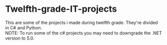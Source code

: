 # Twelfth-grade-IT-projects
This are some of the projects i made during twelfth grade. They're divided in C# and Python.\
NOTE: To run some of the c# projects you may need to downgrade the .NET version to 5.0.
